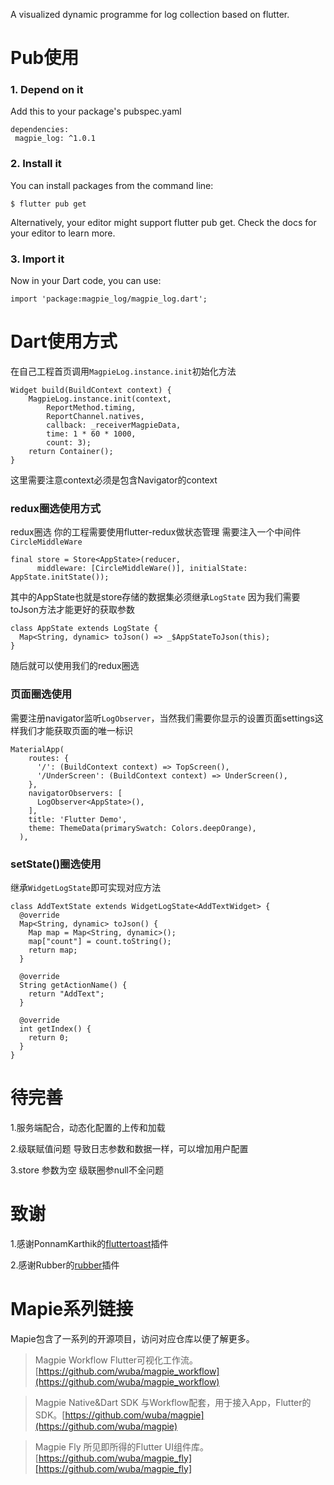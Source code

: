 A visualized dynamic programme for log collection based on flutter.

# Pub使用
### 1. Depend on it
Add this to your package's pubspec.yaml 
```  
dependencies:
 magpie_log: ^1.0.1
```

### 2. Install it
You can install packages from the command line:

```
$ flutter pub get
```

Alternatively, your editor might support flutter pub get. Check the docs for your editor to learn more.

### 3. Import it
Now in your Dart code, you can use:

```
import 'package:magpie_log/magpie_log.dart';
```
# Dart使用方式
在自己工程首页调用`MagpieLog.instance.init`初始化方法
```
Widget build(BuildContext context) {
    MagpieLog.instance.init(context, 
        ReportMethod.timing, 
        ReportChannel.natives,
        callback: _receiverMagpieData, 
        time: 1 * 60 * 1000,     
        count: 3);
    return Container();
}
```
这里需要注意context必须是包含Navigator的context
### redux圈选使用方式
redux圈选 你的工程需要使用flutter-redux做状态管理
需要注入一个中间件`CircleMiddleWare`
```
final store = Store<AppState>(reducer,
      middleware: [CircleMiddleWare()], initialState: AppState.initState());
```


其中的AppState也就是store存储的数据集必须继承`LogState`
因为我们需要toJson方法才能更好的获取参数
```
class AppState extends LogState {
  Map<String, dynamic> toJson() => _$AppStateToJson(this);
}
```
随后就可以使用我们的redux圈选
### 页面圈选使用
需要注册navigator监听`LogObserver`，当然我们需要你显示的设置页面settings这样我们才能获取页面的唯一标识
```
MaterialApp(
    routes: {
      '/': (BuildContext context) => TopScreen(),
      '/UnderScreen': (BuildContext context) => UnderScreen(),
    },
    navigatorObservers: [
      LogObserver<AppState>(),
    ],
    title: 'Flutter Demo',
    theme: ThemeData(primarySwatch: Colors.deepOrange),
  ),
```
### setState()圈选使用

继承`WidgetLogState`即可实现对应方法
```
class AddTextState extends WidgetLogState<AddTextWidget> {
  @override
  Map<String, dynamic> toJson() {
    Map map = Map<String, dynamic>();
    map["count"] = count.toString();
    return map;
  }

  @override
  String getActionName() {
    return "AddText";
  }

  @override
  int getIndex() {
    return 0;
  }
}
```

# 待完善
1.服务端配合，动态化配置的上传和加载

2.级联赋值问题 导致日志参数和数据一样，可以增加用户配置

3.store 参数为空 级联圈参null不全问题

# 致谢

1.感谢PonnamKarthik的[fluttertoast](https://github.com/PonnamKarthik/FlutterToast)插件

2.感谢Rubber的[rubber](https://github.com/rubber/rubber)插件


# Mapie系列链接

Mapie包含了一系列的开源项目，访问对应仓库以便了解更多。

> Magpie Workflow
Flutter可视化工作流。 [https://github.com/wuba/magpie_workflow](https://github.com/wuba/magpie_workflow)

> Magpie Native&Dart SDK
与Workflow配套，用于接入App，Flutter的SDK。[https://github.com/wuba/magpie](https://github.com/wuba/magpie)

> Magpie Fly 
所见即所得的Flutter UI组件库。[https://github.com/wuba/magpie_fly][https://github.com/wuba/magpie_fly]

